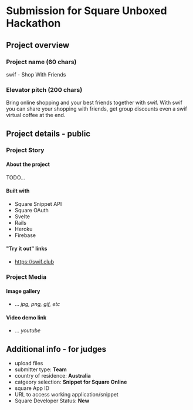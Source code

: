 # Submission for Square Unboxed Hackathon

## Project overview

### Project name (60 chars)

swif - Shop With Friends

### Elevator pitch (200 chars)

Bring online shopping and your best friends together with swif. With swif you
can share your shopping with friends, get group discounts even a swif virtual
coffee at the end.

## Project details - public

### Project Story

#### About the project

TODO...

#### Built with

* Square Snippet API
* Square OAuth
* Svelte
* Rails
* Heroku
* Firebase

#### "Try it out" links

* https://swif.club

### Project Media


#### Image gallery

* ... _jpg, png, gif, etc_

#### Video demo link

* ... _youtube_

## Additional info - for judges

* upload files
* submitter type: **Team**
* country of residence: **Australia**
* catgeory selection: **Snippet for Square Online**
* square App ID
* URL to access working application/snippet
* Square Developer Status: **New**
